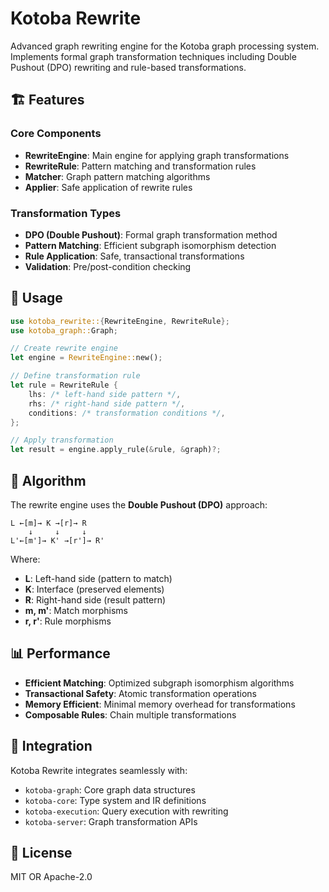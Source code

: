 # Kotoba Rewrite

Advanced graph rewriting engine for the Kotoba graph processing system. Implements formal graph transformation techniques including Double Pushout (DPO) rewriting and rule-based transformations.

## 🏗️ Features

### Core Components
- **RewriteEngine**: Main engine for applying graph transformations
- **RewriteRule**: Pattern matching and transformation rules
- **Matcher**: Graph pattern matching algorithms
- **Applier**: Safe application of rewrite rules

### Transformation Types
- **DPO (Double Pushout)**: Formal graph transformation method
- **Pattern Matching**: Efficient subgraph isomorphism detection
- **Rule Application**: Safe, transactional transformations
- **Validation**: Pre/post-condition checking

## 🔧 Usage

```rust
use kotoba_rewrite::{RewriteEngine, RewriteRule};
use kotoba_graph::Graph;

// Create rewrite engine
let engine = RewriteEngine::new();

// Define transformation rule
let rule = RewriteRule {
    lhs: /* left-hand side pattern */,
    rhs: /* right-hand side pattern */,
    conditions: /* transformation conditions */,
};

// Apply transformation
let result = engine.apply_rule(&rule, &graph)?;
```

## 🧮 Algorithm

The rewrite engine uses the **Double Pushout (DPO)** approach:

```
L ←[m]→ K →[r]→ R
    ↓     ↓     ↓
L'←[m']→ K' →[r']→ R'
```

Where:
- **L**: Left-hand side (pattern to match)
- **K**: Interface (preserved elements)
- **R**: Right-hand side (result pattern)
- **m, m'**: Match morphisms
- **r, r'**: Rule morphisms

## 📊 Performance

- **Efficient Matching**: Optimized subgraph isomorphism algorithms
- **Transactional Safety**: Atomic transformation operations
- **Memory Efficient**: Minimal memory overhead for transformations
- **Composable Rules**: Chain multiple transformations

## 🤝 Integration

Kotoba Rewrite integrates seamlessly with:
- `kotoba-graph`: Core graph data structures
- `kotoba-core`: Type system and IR definitions
- `kotoba-execution`: Query execution with rewriting
- `kotoba-server`: Graph transformation APIs

## 📄 License

MIT OR Apache-2.0